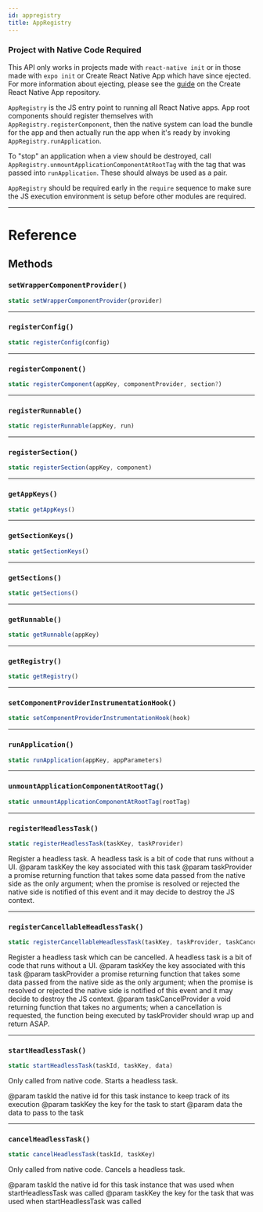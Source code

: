 ```yaml
---
id: appregistry
title: AppRegistry
---
```


<div class="banner-crna-ejected">
  <h3>Project with Native Code Required</h3>
  <p>
    This API only works in projects made with <code>react-native init</code>
    or in those made with <code>expo init</code> or Create React Native App which have since ejected. For
    more information about ejecting, please see
    the <a href="https://github.com/react-community/create-react-native-app/blob/master/EJECTING.md" target="_blank">guide</a> on
    the Create React Native App repository.
  </p>
</div>

`AppRegistry` is the JS entry point to running all React Native apps. App root components should register themselves with `AppRegistry.registerComponent`, then the native system can load the bundle for the app and then actually run the app when it's ready by invoking `AppRegistry.runApplication`.

To "stop" an application when a view should be destroyed, call `AppRegistry.unmountApplicationComponentAtRootTag` with the tag that was passed into `runApplication`. These should always be used as a pair.

`AppRegistry` should be required early in the `require` sequence to make sure the JS execution environment is setup before other modules are required.

---

# Reference

## Methods

### `setWrapperComponentProvider()`

```jsx
static setWrapperComponentProvider(provider)
```

---

### `registerConfig()`

```jsx
static registerConfig(config)
```

---

### `registerComponent()`

```jsx
static registerComponent(appKey, componentProvider, section?)
```

---

### `registerRunnable()`

```jsx
static registerRunnable(appKey, run)
```

---

### `registerSection()`

```jsx
static registerSection(appKey, component)
```

---

### `getAppKeys()`

```jsx
static getAppKeys()
```

---

### `getSectionKeys()`

```jsx
static getSectionKeys()
```

---

### `getSections()`

```jsx
static getSections()
```

---

### `getRunnable()`

```jsx
static getRunnable(appKey)
```

---

### `getRegistry()`

```jsx
static getRegistry()
```

---

### `setComponentProviderInstrumentationHook()`

```jsx
static setComponentProviderInstrumentationHook(hook)
```

---

### `runApplication()`

```jsx
static runApplication(appKey, appParameters)
```

---

### `unmountApplicationComponentAtRootTag()`

```jsx
static unmountApplicationComponentAtRootTag(rootTag)
```

---

### `registerHeadlessTask()`

```jsx
static registerHeadlessTask(taskKey, taskProvider)
```

Register a headless task. A headless task is a bit of code that runs without a UI. @param taskKey the key associated with this task @param taskProvider a promise returning function that takes some data passed from the native side as the only argument; when the promise is resolved or rejected the native side is notified of this event and it may decide to destroy the JS context.

---

### `registerCancellableHeadlessTask()`

```jsx
static registerCancellableHeadlessTask(taskKey, taskProvider, taskCancelProvider)
```

Register a headless task which can be cancelled. A headless task is a bit of code that runs without a UI. @param taskKey the key associated with this task @param taskProvider a promise returning function that takes some data passed from the native side as the only argument; when the promise is resolved or rejected the native side is notified of this event and it may decide to destroy the JS context. @param taskCancelProvider a void returning function that takes no arguments; when a cancellation is requested, the function being executed by taskProvider should wrap up and return ASAP.

---

### `startHeadlessTask()`

```jsx
static startHeadlessTask(taskId, taskKey, data)
```

Only called from native code. Starts a headless task.

@param taskId the native id for this task instance to keep track of its execution @param taskKey the key for the task to start @param data the data to pass to the task

---

### `cancelHeadlessTask()`

```jsx
static cancelHeadlessTask(taskId, taskKey)
```

Only called from native code. Cancels a headless task.

@param taskId the native id for this task instance that was used when startHeadlessTask was called @param taskKey the key for the task that was used when startHeadlessTask was called
